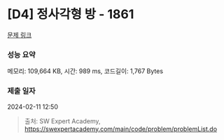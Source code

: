 # [D4] 정사각형 방 - 1861 

[문제 링크](https://swexpertacademy.com/main/code/problem/problemDetail.do?contestProbId=AV5LtJYKDzsDFAXc) 

### 성능 요약

메모리: 109,664 KB, 시간: 989 ms, 코드길이: 1,767 Bytes

### 제출 일자

2024-02-11 12:50



> 출처: SW Expert Academy, https://swexpertacademy.com/main/code/problem/problemList.do